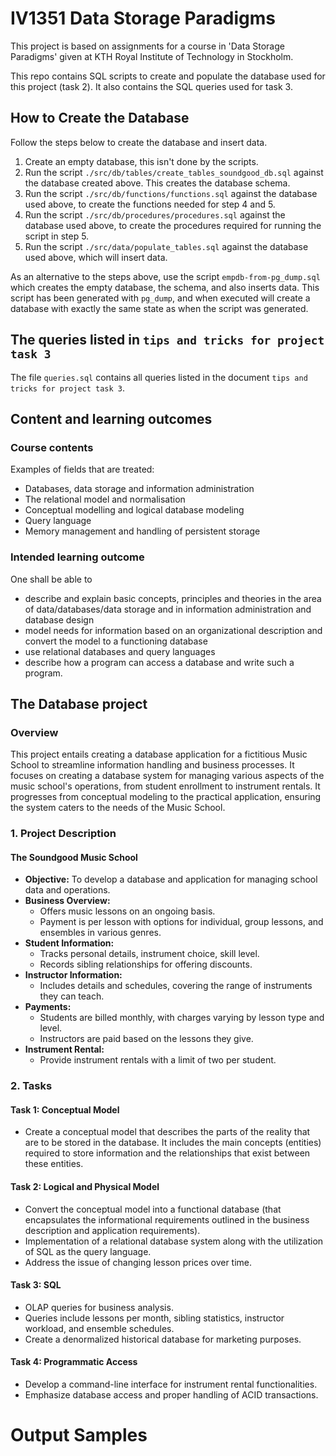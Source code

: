 # IV1351 Data Storage Paradigms
This project is based on assignments for a course in 'Data Storage Paradigms' given at KTH Royal Institute of Technology
in Stockholm.

This repo contains SQL scripts to create and populate the database used for this project (task 2). 
It also contains the SQL queries used for task 3.

## How to Create the Database

Follow the steps below to create the database and insert data.

1. Create an empty database, this isn't done by the scripts.
2. Run the script `./src/db/tables/create_tables_soundgood_db.sql` against the database created above. 
   This creates the database schema.
3. Run the script `./src/db/functions/functions.sql` against the database used above, 
   to create the functions needed for step 4 and 5.
4. Run the script `./src/db/procedures/procedures.sql` against the database used above, 
   to create the procedures required for running
   the script in step 5. 
5. Run the script `./src/data/populate_tables.sql` against the database used above, which will insert data. 

As an alternative to the steps above, use the script `empdb-from-pg_dump.sql` which creates the empty database, the schema, and also inserts data. This script has been generated with `pg_dump`, and when executed will create a database with exactly the same state as when the script was generated.

## The queries listed in `tips and tricks for project task 3`

The file `queries.sql` contains all queries listed in the document `tips and tricks for project task 3`.

## Content and learning outcomes
### Course contents
Examples of fields that are treated:
* Databases, data storage and information administration
* The relational model and normalisation
* Conceptual modelling and logical database modeling
* Query language
* Memory management and handling of persistent storage

### Intended learning outcome
One shall be able to
* describe and explain basic concepts, principles and theories in the area of data/databases/data storage and in
  information administration and database design
* model needs for information based on an organizational description and convert the model to a functioning database
* use relational databases and query languages
* describe how a program can access a database and write such a program.

## The Database project
###  Overview
This project entails creating a database application for a fictitious Music School to streamline information handling
and business processes. 
It focuses on creating a database system for managing various aspects of the music school's operations,
from student enrollment to instrument rentals. It progresses from conceptual modeling to the practical application,
ensuring the system caters to the needs of the Music School.

### 1. Project Description
#### **The Soundgood Music School**
- **Objective:** To develop a database and application for managing school data and operations.
- **Business Overview:**
    - Offers music lessons on an ongoing basis.
    - Payment is per lesson with options for individual, group lessons, and ensembles in various genres.
- **Student Information:**
    - Tracks personal details, instrument choice, skill level.
    - Records sibling relationships for offering discounts.
- **Instructor Information:**
    - Includes details and schedules, covering the range of instruments they can teach.
- **Payments:**
    - Students are billed monthly, with charges varying by lesson type and level.
    - Instructors are paid based on the lessons they give.
- **Instrument Rental:**
    - Provide instrument rentals with a limit of two per student.

### 2. Tasks
#### **Task 1: Conceptual Model**
- Create a conceptual model that describes the parts of the reality that
  are to be stored in the database.
  It includes the main concepts (entities) required to store
  information and the relationships that exist between these entities.

#### **Task 2: Logical and Physical Model**
- Convert the conceptual model into a functional database
  (that encapsulates the
  informational requirements outlined in the business description and application requirements).
- Implementation of a relational database system along with the utilization of
  SQL as the query language.
- Address the issue of changing lesson prices over time.

#### **Task 3: SQL**
- OLAP queries for business analysis.
- Queries include lessons per month, sibling statistics, instructor workload, and ensemble schedules.
- Create a denormalized historical database for marketing purposes.

#### **Task 4: Programmatic Access**
- Develop a command-line interface for instrument rental functionalities.
- Emphasize database access and proper handling of ACID transactions.


# Output Samples
[//]: # (![]&#40;https://github.com/VincentFerrigan/kth-iv1350-object-oriented-design/blob/main/output/samples/peek_basic_flow.gif&#41;)
